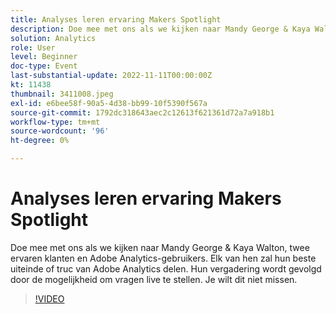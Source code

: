 ```yaml
---
title: Analyses leren ervaring Makers Spotlight
description: Doe mee met ons als we kijken naar Mandy George & Kaya Walton, twee ervaren klanten en Adobe Analytics-gebruikers. Elk van hen zal hun beste uiteinde of truc van Adobe Analytics delen. Hun vergadering wordt gevolgd door de mogelijkheid om vragen live te stellen. Je wilt dit niet missen.
solution: Analytics
role: User
level: Beginner
doc-type: Event
last-substantial-update: 2022-11-11T00:00:00Z
kt: 11438
thumbnail: 3411008.jpeg
exl-id: e6bee58f-90a5-4d38-bb99-10f5390f567a
source-git-commit: 1792dc318643aec2c12613f621361d72a7a918b1
workflow-type: tm+mt
source-wordcount: '96'
ht-degree: 0%

---
```


# Analyses leren ervaring Makers Spotlight

Doe mee met ons als we kijken naar Mandy George &amp; Kaya Walton, twee ervaren klanten en Adobe Analytics-gebruikers. Elk van hen zal hun beste uiteinde of truc van Adobe Analytics delen. Hun vergadering wordt gevolgd door de mogelijkheid om vragen live te stellen. Je wilt dit niet missen.

>[!VIDEO](https://video.tv.adobe.com/v/3411008/?quality=12&learn=on)
